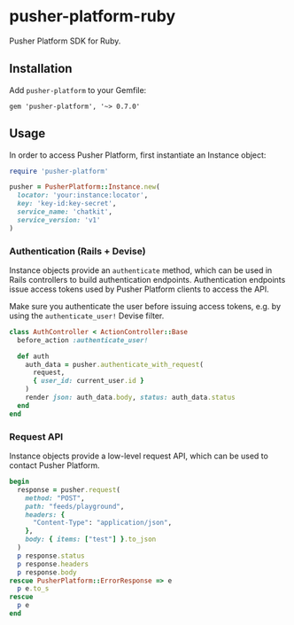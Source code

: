 # pusher-platform-ruby

Pusher Platform SDK for Ruby.

## Installation

Add `pusher-platform` to your Gemfile:

```
gem 'pusher-platform', '~> 0.7.0'
```

## Usage

In order to access Pusher Platform, first instantiate an Instance object:

```ruby
require 'pusher-platform'

pusher = PusherPlatform::Instance.new(
  locator: 'your:instance:locator',
  key: 'key-id:key-secret',
  service_name: 'chatkit',
  service_version: 'v1'
)
```

### Authentication (Rails + Devise)

Instance objects provide an `authenticate` method, which can be used in Rails
controllers to build authentication endpoints. Authentication endpoints issue
access tokens used by Pusher Platform clients to access the API.

Make sure you authenticate the user before issuing access tokens, e.g. by using
the `authenticate_user!` Devise filter.

```ruby
class AuthController < ActionController::Base
  before_action :authenticate_user!

  def auth
    auth_data = pusher.authenticate_with_request(
      request,
      { user_id: current_user.id }
    )
    render json: auth_data.body, status: auth_data.status
  end
end
```

### Request API

Instance objects provide a low-level request API, which can be used to contact
Pusher Platform.

```ruby
begin
  response = pusher.request(
    method: "POST",
    path: "feeds/playground",
    headers: {
      "Content-Type": "application/json",
    },
    body: { items: ["test"] }.to_json
  )
  p response.status
  p response.headers
  p response.body
rescue PusherPlatform::ErrorResponse => e
  p e.to_s
rescue
  p e
end
```
